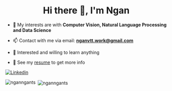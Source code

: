 <h1 align="center">Hi there 👋, I'm Ngan</h1>

- 🌱 My interests are with **Computer Vision, Natural Language Processing and Data Science**

- 📫 Contact with me via email: **nganvtt.work@gmail.com**

- 👋 Interested and willing to learn anything

- 📝 See my [resume](https://drive.google.com/file/d/1aBqLJVcVeRmiy2xUy__hDi5AGYv6lrN_/view?usp=sharing) to get more info

[![Linkedin](https://img.shields.io/badge/linkedin-%230077B5.svg?style=for-the-badge&logo=linkedin&logoColor=white&url=https://www.linkedin.com/in/ngan-vo-tran-thu)](https://www.linkedin.com/in/ngan-vo-tran-thu/)

<p><img align="left" src="https://github-readme-stats.vercel.app/api/top-langs?username=nganngants&show_icons=true&locale=en&layout=compact" alt="nganngants" /></p>

<p>&nbsp;<img align="center" src="https://github-readme-stats.vercel.app/api?username=nganngants&show_icons=true&locale=en" alt="nganngants" /></p>






